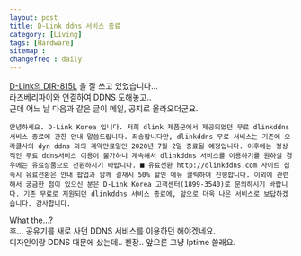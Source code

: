 ```yaml
---
layout: post
title: D-Link ddns 서비스 종료
category: [Living]
tags: [Hardware]
sitemap :
changefreq : daily
---
```


[D-Link의 DIR-815L](https://eu.dlink.com/uk/en/products/dir-850l-wireless-ac1200-dual-band-gigabit-cloud-router) 을 잘 쓰고 있었습니다...  
라즈베리파이와 연결하여 DDNS 도해놓고..  
근데 어느 날 다음과 같은 글이 메일, 공지로 올라오더군요.

```
안녕하세요. D-Link Korea 입니다. 저희 dlink 제품군에서 제공되었던 무료 dlinkddns 서비스 종료에 관한 안내 말씀드립니다. 죄송합니다만, dlinkddns 무료 서비스는 기존에 오라클사의 dyn ddns 와의 계약만료일인 2020년 7월 2일 종료될 예정입니다. 이후에는 정상적인 무료 ddns서비스 이용이 불가하니 계속해서 dlinkddns 서비스를 이용하기를 원하실 경우에는 유료상품으로 전환하시기 바랍니다. ■ 유료전환 http://dlinkddns.com 사이트 접속시 유료전환은 안내 팝업과 함께 결재시 50% 할인 메뉴 클릭하여 진행합니다. 이외에 관련해서 궁금한 점이 있으신 분은 D-Link Korea 고객센터(1899-3540)로 문의하시기 바랍니다. 기존 무료로 지원되던 dlinkddns 서비스 종료에, 앞으로 더욱 나은 서비스로 보답하겠습니다. 감사합니다.
```

What the...?  
후... 공유기를 새로 사던 DDNS 서비스를 이용하던 해야겠네요.  
디자인이랑 DDNS 때문에 샀는데.. 젠장.. 앞으론 그냥 Iptime 쓸래요.
